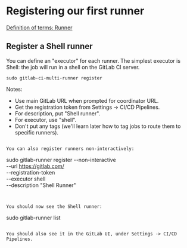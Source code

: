 # Registering our first runner

[Definition of terms: Runner](definition-of-terms--runner.md)


## Register a Shell runner

You can define an "executor" for each runner. The simplest executor is Shell:
the job will run in a shell on the GitLab CI server.


```
sudo gitlab-ci-multi-runner register
```

Notes:
- Use main GitLab URL when prompted for coordinator URL.
- Get the registration token from Settings -> CI/CD Pipelines.
- For description, put "Shell runner".
- For executor, use "shell".
- Don't put any tags (we'll learn later how to tag jobs to route them to specific runners).

```

You can also register runners non-interactively:

```
sudo gitlab-runner register --non-interactive \
                            --url https://gitlab.com/ \
                            --registration-token <token> \
			    --executor shell \
                            --description "Shell Runner"

```


You should now see the Shell runner:

```
sudo gitlab-runner list
```

You should also see it in the GitLab UI, under Settings -> CI/CD Pipelines.

